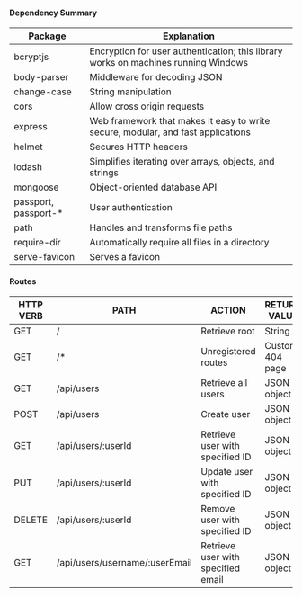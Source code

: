 #### Dependency Summary
| Package | Explanation |
| ------- | ----------- |
| bcryptjs | Encryption for user authentication; this library works on machines running Windows |
| body-parser | Middleware for decoding JSON |
| change-case | String manipulation |
| cors | Allow cross origin requests | 
| express | Web framework that makes it easy to write secure, modular, and fast applications |
| helmet | Secures HTTP headers |
| lodash | Simplifies iterating over arrays, objects, and strings |
| mongoose | Object-oriented database API |
| passport, passport-* | User authentication |
| path | Handles and transforms file paths |
| require-dir | Automatically require all files in a directory |
| serve-favicon | Serves a favicon |

#### Routes
| HTTP VERB | PATH | ACTION | RETURN VALUE |
| --------- | ---- | ------ | ------------ |
| GET | / | Retrieve root | String |
| GET | /* | Unregistered routes | Custom 404 page |
| GET | /api/users | Retrieve all users | JSON object |
| POST | /api/users | Create user | JSON object |
| GET | /api/users/:userId | Retrieve user with specified ID | JSON object |
| PUT | /api/users/:userId | Update user with specified ID | JSON object |
| DELETE | /api/users/:userId | Remove user with specified ID | JSON object |
| GET | /api/users/username/:userEmail | Retrieve user with specified email | JSON object |